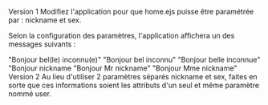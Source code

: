 Version 1
Modifiez l'application pour que home.ejs puisse être paramétrée par : nickname et sex.

Selon la configuration des paramètres, l'application affichera un des messages suivants :

"Bonjour bel(le) inconnu(e)"
"Bonjour bel inconnu"
"Bonjour belle inconnue"
"Bonjour nickname
"Bonjour Mr nickname"
"Bonjour Mme nickname"
Version 2
Au lieu d'utiliser 2 paramètres séparés nickname et sex, faites en sorte que ces informations soient les attributs d'un seul et même paramètre nommé user.